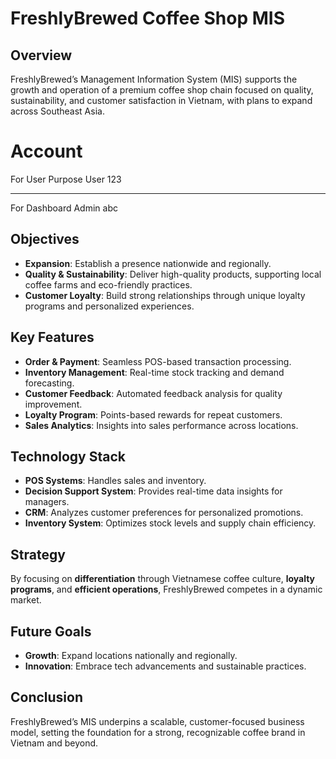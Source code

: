 # FreshlyBrewed Coffee Shop MIS

## Overview
FreshlyBrewed’s Management Information System (MIS) supports the growth and operation of a premium coffee shop chain focused on quality, sustainability, and customer satisfaction in Vietnam, with plans to expand across Southeast Asia.

# Account
For User Purpose
User
123
____
For Dashboard
Admin 
abc

## Objectives
- **Expansion**: Establish a presence nationwide and regionally.
- **Quality & Sustainability**: Deliver high-quality products, supporting local coffee farms and eco-friendly practices.
- **Customer Loyalty**: Build strong relationships through unique loyalty programs and personalized experiences.

## Key Features
- **Order & Payment**: Seamless POS-based transaction processing.
- **Inventory Management**: Real-time stock tracking and demand forecasting.
- **Customer Feedback**: Automated feedback analysis for quality improvement.
- **Loyalty Program**: Points-based rewards for repeat customers.
- **Sales Analytics**: Insights into sales performance across locations.

## Technology Stack
- **POS Systems**: Handles sales and inventory.
- **Decision Support System**: Provides real-time data insights for managers.
- **CRM**: Analyzes customer preferences for personalized promotions.
- **Inventory System**: Optimizes stock levels and supply chain efficiency.

## Strategy
By focusing on **differentiation** through Vietnamese coffee culture, **loyalty programs**, and **efficient operations**, FreshlyBrewed competes in a dynamic market.

## Future Goals
- **Growth**: Expand locations nationally and regionally.
- **Innovation**: Embrace tech advancements and sustainable practices.

## Conclusion
FreshlyBrewed’s MIS underpins a scalable, customer-focused business model, setting the foundation for a strong, recognizable coffee brand in Vietnam and beyond.
